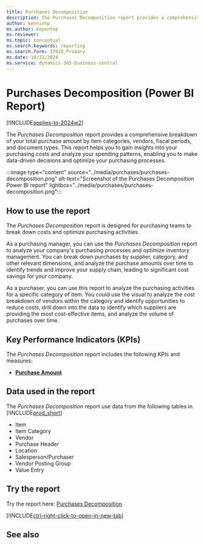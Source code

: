 ```yaml
---
title: Purchases Decomposition
description: The Purchases Decomposition report provides a comprehensive breakdown of your total purchase amount by item categories, vendors, fiscal periods, and document types.
author: kennienp
ms.author: kepontop
ms.reviewer:
ms.topic: conceptual
ms.search.keywords: reporting
ms.search.form: 37010_Primary
ms.date: 10/31/2024
ms.service: dynamics-365-business-central
---
```


# Purchases Decomposition (Power BI Report)

[!INCLUDE[applies-to-2024w2](includes/applies-to-2024w2.md)]

The *Purchases Decomposition* report provides a comprehensive breakdown of your total purchase amount by item categories, vendors, fiscal periods, and document types. This report helps you to gain insights into your purchasing costs and analyze your spending patterns, enabling you to make data-driven decisions and optimize your purchasing processes.  

:::image type="content" source="../media/purchases/purchases-decomposition.png" alt-text="Screenshot of the Purchases Decomposition Power BI report" lightbox="../media/purchases/purchases-decomposition.png":::

## How to use the report

The *Purchases Decomposition* report is designed for purchasing teams to break down costs and optimize purchasing activities.

As a purchasing manager, you can use the *Purchases Decomposition* report to analyze your company's purchasing processes and optimize inventory management. You can break down purchases by supplier, category, and other relevant dimensions, and analyze the purchase amounts over time to identify trends and improve your supply chain, leading to significant cost savings for your company.

As a purchaser, you can use this report to analyze the purchasing activities for a specific category of item. You could use the visual to analyze the cost breakdown of vendors within the category and identify opportunities to reduce costs, drill down into the data to identify which suppliers are providing the most cost-effective items, and analyze the volume of purchases over time.


## Key Performance Indicators (KPIs)

The *Purchases Decomposition* report includes the following KPIs and measures: 

- [**Purchase Amount**](####)  

## Data used in the report

The *Purchases Decomposition* report use data from the following tables in [!INCLUDE[prod_short](../includes/prod_short.md)]

- Item
- Item Category
- Vendor
- Purchase Header
- Location
- Salesperson/Purchaser
- Vendor Posting Group
- Value Entry

## Try the report

Try the report here: [Purchases Decomposition](https://businesscentral.dynamics.com?page=37010)

[!INCLUDE[ctrl-right-click-to-open-in-new-tab](../includes/ctrl-right-click-to-open-in-new-tab.md)]

## See also
